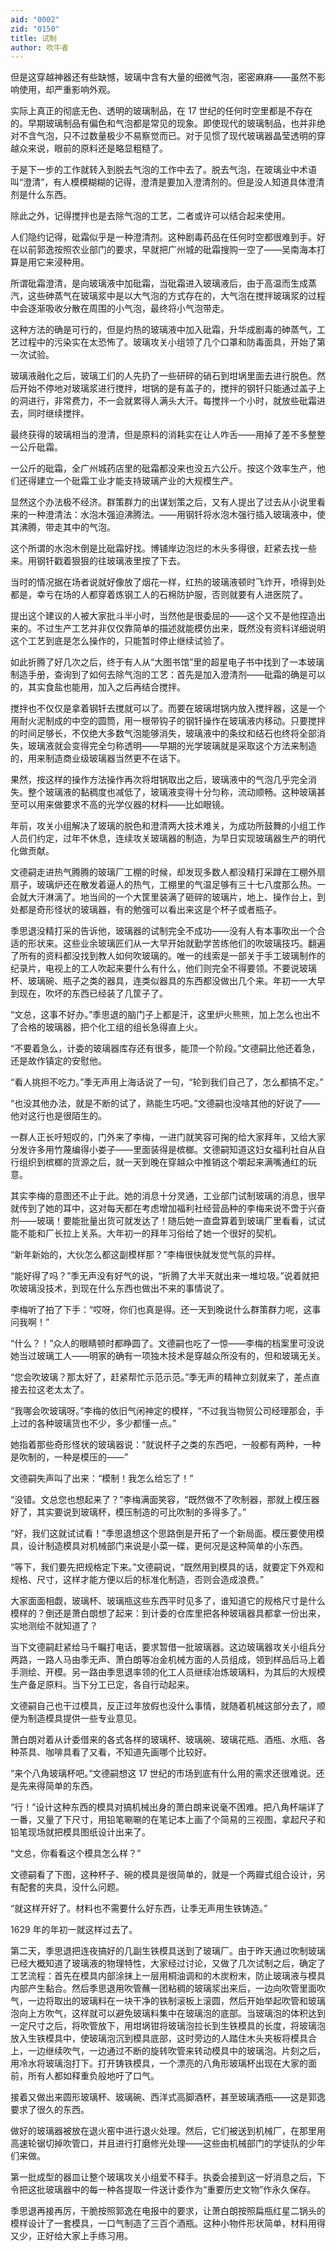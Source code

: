 ```yaml
---
aid: "0002"
zid: "0150"
title: 试制
author: 吹牛者
---
```


但是这穿越神器还有些缺憾，玻璃中含有大量的细微气泡，密密麻麻——虽然不影响使用，却严重影响外观。

实际上真正的彻底无色、透明的玻璃制品，在 17 世纪的任何时空里都是不存在的。早期玻璃制品有偏色和气泡都是常见的现象。即使现代的玻璃制品，也并非绝对不含气泡，只不过数量极少不易察觉而已。对于见惯了现代玻璃器晶莹透明的穿越众来说，眼前的原料还是略显粗糙了。

于是下一步的工作就转入到脱去气泡的工作中去了。脱去气泡，在玻璃业中术语叫“澄清”，有人模模糊糊的记得，澄清是要加入澄清剂的。但是没人知道具体澄清剂是什么东西。

除此之外，记得搅拌也是去除气泡的工艺，二者或许可以结合起来使用。

人们隐约记得，砒霜似乎是一种澄清剂。这种剧毒药品在任何时空都很难到手。好在以前郭逸按照农业部门的要求，早就把广州城的砒霜搜购一空了——吴南海本打算是用它来浸种用。

所谓砒霜澄清，是向玻璃液中加砒霜，当砒霜进入玻璃液后，由于高温而生成蒸汽，这些砷蒸气在玻璃浆中是以大气泡的方式存在的，大气泡在搅拌玻璃浆的过程中会逐渐吸收分散在周围的小气泡，最终将小气泡带走。

这种方法的确是可行的，但是灼热的玻璃液中加入砒霜，升华成剧毒的砷蒸气，工艺过程中的污染实在太恐怖了。玻璃攻关小组领了几个口罩和防毒面具，开始了第一次试验。

玻璃液融化之后，玻璃工们的人先扔了一些研碎的硝石到坩埚里面去进行脱色。然后开始不停地对玻璃浆进行搅拌，坩锅的是有盖子的，搅拌的钢钎只能通过盖子上的洞进行，非常费力，不一会就累得人满头大汗。每搅拌一个小时，就放些砒霜进去，同时继续搅拌。

最终获得的玻璃相当的澄清，但是原料的消耗实在让人咋舌——用掉了差不多整整一公斤砒霜。

一公斤的砒霜，全广州城药店里的砒霜都没来也没五六公斤。按这个效率生产，他们还得建立一个砒霜工业才能支持玻璃产业的大规模生产。

显然这个办法极不经济。群策群力的出谋划策之后，又有人提出了过去从小说里看来的一种澄清法：水泡木强迫沸腾法。——用钢钎将水泡木强行插入玻璃液中，使其沸腾，带走其中的气泡。

这个所谓的水泡木倒是比砒霜好找。博铺岸边泡烂的木头多得很，赶紧去找一些来。用钢钎戳着狠狠的往玻璃液里按了下去。

当时的情况据在场者说就好像放了烟花一样，红热的玻璃液顿时飞炸开，喷得到处都是，幸亏在场的人都穿着炼钢工人的石棉防护服，否则就要有人进医院了。

提出这个建议的人被大家批斗半小时，当然他是很委屈的——这个又不是他捏造出来的。不过生产工艺并非仅仅靠简单的描述就能模仿出来，既然没有资料详细说明这个工艺到底是怎么操作的，只能暂时停止继续试验了。

如此折腾了好几次之后，终于有人从“大图书馆”里的超星电子书中找到了一本玻璃制造手册，查询到了如何去除气泡的工艺：首先是加入澄清剂——砒霜的确是可以的，其实食盐也能用，加入之后再结合搅拌。

搅拌也不仅仅是拿着钢钎去搅就可以了。而要在玻璃坩锅内放入搅拌器，这是一个用耐火泥制成的中空的圆筒，用一根带钩子的钢钎操作在玻璃液内移动。只要搅拌的时间足够长，不仅绝大多数气泡能够消失，玻璃液中的条纹和结石也终将全部消失，玻璃液就会变得完全匀称透明——早期的光学玻璃就是采取这个方法来制造的，用来制造商业级玻璃器当然更不在话下。

果然，按这样的操作方法操作再次将坩锅取出之后，玻璃液中的气泡几乎完全消失。整个玻璃液的黏稠度也减低了，玻璃液变得十分匀称，流动顺畅。这种玻璃甚至可以用来做要求不高的光学仪器的材料——比如眼镜。

年前，攻关小组解决了玻璃的脱色和澄清两大技术难关，为成功所鼓舞的小组工作人员们约定，过年不休息，连续攻关玻璃器的制造，为早日实现玻璃器生产的明代化做贡献。

文德嗣走进热气腾腾的玻璃厂工棚的时候，却发现多数人都没精打采蹲在工棚外扇扇子，玻璃炉还在散发着逼人的热气，工棚里的气温足够有三十七八度那么热。一会就大汗淋漓了。地当间的一个大筐里装满了砸碎的玻璃片，地上、操作台上，到处都是奇形怪状的玻璃器，有的勉强可以看出来这是个杯子或者瓶子。

季思退没精打采的告诉他，玻璃器的试制完全不成功——没有人有本事吹出一个合适的形状来。这些业余玻璃匠们从一大早开始就勤学苦练他们的吹玻璃技巧。翻遍了所有的资料都没找到教人如何吹玻璃的。唯一的线索是一部关于手工玻璃制作的纪录片，电视上的工人吹起来要什么有什么，他们则完全不得要领。不要说玻璃杯、玻璃碗、瓶子之类的器具，连类似器具的东西都没做出几个来。年初一一大早到现在，吹坏的东西已经装了几筐子了。

“文总，这事不好办。”季思退的脑门子上都是汗，这里炉火熊熊，加上怎么也出不了合格的玻璃器，把个化工组的组长急得直上火。

“不要着急么，计委的玻璃器库存还有很多，能顶一个阶段。”文德嗣比他还着急，还是故作镇定的安慰他。

“看人挑担不吃力。”季无声用上海话说了一句，“轮到我们自己了，怎么都搞不定。”

“也没其他办法，就是不断的试了，熟能生巧吧。”文德嗣也没啥其他的好说了——他对这行也是很陌生的。

一群人正长吁短叹的，门外来了李梅，一进门就笑容可掬的给大家拜年，又给大家分发许多用竹蔑编得小娄子——里面装得是槟榔。文德嗣知道这妇女福利社自从自行组织到槟榔的货源之后，就一天到晚在穿越众中推销这个嚼起来满嘴通红的玩意。

其实李梅的意图还不止于此。她的消息十分灵通，工业部门试制玻璃的消息，很早就传到了她的耳中，这对每天都在考虑增加福利社经营品种的李梅来说不啻于兴奋剂——玻璃！要能批量出货可就发达了！随后她一直盘算着到玻璃厂里看看，试试能不能和厂长拉上关系。大年初一的拜年习俗给了她一个很好的契机。

“新年新始的，大伙怎么都这副模样那？”李梅很快就发觉气氛的异样。

“能好得了吗？”季无声没有好气的说，“折腾了大半天就出来一堆垃圾。”说着就把吹玻璃没技术，到现在什么东西也做出不来的事情说了。

李梅听了拍了下手：“哎呀，你们也真是得。还一天到晚说什么群策群力呢，这事问我啊！”

“什么？！”众人的眼睛顿时都睁圆了。文德嗣也吃了一惊——李梅的档案里可没说她当过玻璃工人——明家的确有一项独木技术是穿越众所没有的，但和玻璃无关。

“您会吹玻璃？那太好了，赶紧帮忙示范示范。”季无声的精神立刻就来了，差点直接去拉这老太太了。

“我哪会吹玻璃呀。”李梅的依旧气闲神定的模样，“不过我当物贸公司经理那会，手上过的各种玻璃货也不少，多少都懂一点。”

她指着那些奇形怪状的玻璃器说：“就说杯子之类的东西吧，一般都有两种，一种是吹制的，一种是模压的——”

文德嗣失声叫了出来：“模制！我怎么给忘了！”

“没错。文总您也想起来了？”李梅满面笑容，“既然做不了吹制器，那就上模压器好了，其实要说到玻璃杯，模压制造的可比吹制的多得多了。”

“好，我们这就试试看！”季思退想这个思路倒是开拓了一个新局面。模压要使用模具，设计制造模具对机械部门来说是小菜一碟，更何况是这种简单的小东西。

“等下，我们要先把规格定下来。”文德嗣说，“既然用到模具的话，就要定下外观和规格、尺寸，这样才能方便以后的标准化制造，否则会造成浪费。”

大家面面相觑，玻璃杯、玻璃瓶这些东西平时见多了，谁知道它的规格尺寸是什么模样的？倒还是萧白朗想了起来：到计委的仓库里把各种玻璃器具都拿一份出来，实地测绘不就知道了？

当下文德嗣赶紧给马千瞩打电话，要求暂借一批玻璃器。这边玻璃器攻关小组兵分两路，一路人马由季无声、萧白朗等冶金机械方面的人员组成，领到样品后马上着手测绘、开模。另一路由季思退率领的化工人员继续冶炼玻璃料，为其后的大规模生产备足原料。当下分工已定，各自行动起来。

文德嗣自己也干过模具，反正过年放假也没什么事情，就随着机械这部分去了，顺便为制造模具提供一些专业意见。

萧白朗对着从计委借来的各式各样的玻璃杯、玻璃碗、玻璃花瓶、酒瓶、水瓶、各种茶具、咖啡具看了又看，不知道先画哪个比较好。

“来个八角玻璃杯吧。”文德嗣想这 17 世纪的市场到底有什么用的需求还很难说。还是先来得简单的东西。

“行！”设计这种东西的模具对搞机械出身的萧白朗来说毫不困难。把八角杯端详了一番，又量了下尺寸，用铅笔唰唰的在笔记本上画了个简易的三视图，拿起尺子和铅笔现场就把模具图纸设计出来了。

“文总，你看看这个模具怎么样？”

文德嗣看了下图，这种杯子、碗的模具是很简单的，就是一个两瓣式组合设计，另有配套的夹具，没什么问题。

“就这样开好了。材料也不需要什么好东西，让季无声用生铁铸造。”

1629 年的年初一就这样过去了。

第二天，季思退把连夜搞好的几副生铁模具送到了玻璃厂。由于昨天通过吹制玻璃已经大概知道了玻璃液的物理特性，大家经过讨论，又做了几次试制之后，确定了工艺流程：首先在模具内部涂抹上一层用桐油调和的木炭粉末，防止玻璃液与模具内部产生黏合。然后季思退用吹管蘸一团粘稠的玻璃浆出来后，一边向吹管里面吹气，一边将取出的玻璃料在一块干净的铁制滚板上滚圆，然后开始举起吹管和玻璃泡向上方吹气，这样就可以避免玻璃料集中在玻璃泡的底部。当玻璃泡的体积达到一定尺寸之后，将吹管放下，用坩埚钳将玻璃泡拉长到生铁模具的长度，将玻璃泡放入生铁模具中，使玻璃泡沉到模具底部，这时旁边的人踏住木头夹板将模具合上，一边继续吹气，一边通过不断的旋转吹管来转动模具中的玻璃泡。片刻之后，用冷水将玻璃泡打下。打开铸铁模具，一个漂亮的八角形玻璃杯出现在大家的面前，所有人都如释重负般地吁了口气。

接着又做出来圆形玻璃杯、玻璃碗、西洋式高脚酒杯，甚至玻璃酒瓶——这是郭逸要求了很久的东西。

做好的玻璃器被放在退火窑中进行退火处理。然后，它们被送到机械厂，在那里用高速轮锯切掉吹管口，并且进行打磨修光处理——这些由机械部门的学徒队的少年们来做。

第一批成型的器皿让整个玻璃攻关小组爱不释手。执委会接到这一好消息之后，下令把这批玻璃器中的每一种各提取一件送计委作为“重要历史文物”作永久保存。

季思退再接再厉，干脆按照郭逸在电报中的要求，让萧白朗按照扁瓶红星二锅头的模样设计了一套模具，一口气制造了三百个酒瓶。这种小物件形状简单，材料用得又少，正好给大家上手练习用。
